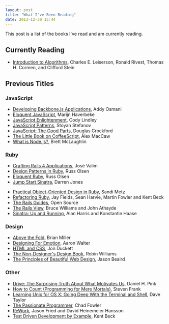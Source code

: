 ```yaml
---
layout: post
title: "What I've Been Reading"
date: 2013-12-30 15:44
---
```


This post is a list of the books I've read and am currently reading.

## Currently Reading

- [Introduction to Algorithms](http://www.amazon.com/Introduction-Algorithms-Thomas-H-Cormen/dp/0262033844), Charles E. Leiserson, Ronald Rivest, Thomas H. Cormen, and Clifford Stein

## Previous Titles

### JavaScript

- [Developing Backbone.js Applications](http://addyosmani.github.io/backbone-fundamentals/), Addy Osmani
- [Eloquent JavaScript](http://eloquentjavascript.net/), Marijn Haverbeke
- [JavaScript Enlightenment](http://www.javascriptenlightenment.com/), Cody Lindley
- [JavaScript Patterns](http://shop.oreilly.com/product/9780596806767.do), Stoyan Stefanov
- [JavaScript: The Good Parts](http://shop.oreilly.com/product/9780596517748.do), Douglas Crockford
- [The Little Book on CoffeeScript](http://arcturo.github.io/library/coffeescript/), Alex MacCaw
- [What is Node.js?](http://shop.oreilly.com/product/0636920021506.do), Brett McLaughlin

### Ruby

- [Crafting Rails 4 Applications](http://pragprog.com/book/jvrails2/crafting-rails-4-applications), José Valim
- [Design Patterns in Ruby](http://designpatternsinruby.com/), Russ Olsen
- [Eloquent Ruby](http://eloquentruby.com/), Russ Olsen
- [Jump Start Sinatra](http://www.sitepoint.com/store/jump-start-sinatra/), Darren Jones
<!-- Multitenancy With Rails](https://leanpub.com/multi-tenancy-rails), Ryan Bigg -->
- [Practical Object-Oriented Design in Ruby](http://www.poodr.com/), Sandi Metz
- [Refactoring Ruby](http://martinfowler.com/books/refactoringRubyEd.html), Jay Fields, Sean Harvie, Martin Fowler and Kent Beck
- [The Rails Guides](http://guides.rubyonrails.org/), Open Source
- [The Rails View](http://www.therailsview.com/), Bruce Williams and John Athayde
- [Sinatra: Up and Running](http://shop.oreilly.com/product/0636920019664.do), Alan Harris and Konstantin Haase

### Design

- [Above the Fold](http://abovethefoldbook.com/), Brian Miller
- [Designing For Emotion](http://www.abookapart.com/products/designing-for-emotion), Aaron Walter
- [HTML and CSS](http://www.htmlandcssbook.com/), Jon Duckett
- [The Non-Designer's Design Book](http://www.amazon.com/The-Non-Designers-Design-Book-Edition/dp/0321534042), Robin Williams
- [The Principles of Beautiful Web Design](http://www.amazon.com/The-Principles-Beautiful-Web-Design/dp/098057689X/ref=sr_1_2?ie=UTF8&qid=1385902814&sr=8-2&keywords=sitepoint+web+design), Jason Beaird

### Other

- [Drive: The Surprising Truth About What Motivates Us](http://www.danpink.com/books/drive/), Daniel H. Pink
- [How to Count (Programming for Mere Mortals)](http://www.amazon.com/How-Count-Programming-Mere-Mortals-ebook/dp/B005DPIKPE/ref=sr_1_1?ie=UTF8&qid=1385903319&sr=8-1&keywords=how+to+count+programming+for+mere+mortals), Steven Frank
- [Learning Unix for OS X: Going Deep With the Terminal and Shell](http://shop.oreilly.com/product/9780596003425.do), Dave Taylor
- [The Passionate Programmer](http://chadfowler.com/passionate-programmer/), Chad Fowler
- [ReWork](http://37signals.com/rework/), Jason Fried and David Heinemeier Hansson
- [Test Driven Development by Example](http://www.amazon.com/Test-Driven-Development-By-Example/dp/0321146530), Kent Beck
